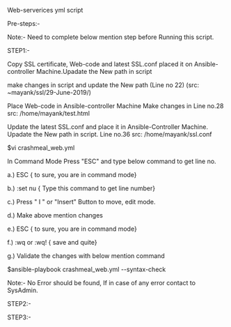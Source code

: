 Web-serverices yml script

Pre-steps:-

Note:- Need to complete below mention step before Running this script.

STEP1:-

Copy SSL certificate, Web-code and latest SSL.conf placed it on Ansible-controller Machine.Upadate the New path in script

make changes in script and update the New path
 (Line no 22) (src: ~mayank/ssl/29-June-2019/)


Place Web-code in Ansible-controller Machine
Make changes in Line no.28 
src: /home/mayank/test.html


Update the latest SSL.conf and place it in Ansible-Controller Machine. Upadate the New path in script. 
Line no.36 
src: /home/mayank/ssl.conf


$vi crashmeal_web.yml

In Command Mode Press "ESC" and type below command to get line no.

a.) 	ESC { to sure, you are in command mode}

b.) 	:set nu { Type this command to get line number}

c.) 	Press " I " or "Insert" Button to move, edit mode.

d.) 	Make above mention changes

e.)	ESC { to sure, you are in command mode}

f.)	:wq or :wq! { save and quite}

g.)	Validate the changes with below mention command 

$ansible-playbook crashmeal_web.yml --syntax-check

Note:- No Error should be found, If in case of any error contact to SysAdmin.






STEP2:-

STEP3:-


